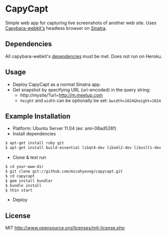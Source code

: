 CapyCapt
========
Simple web app for capturing live screenshots of another web site. Uses [Capybara-webkit's](https://github.com/thoughtbot/capybara-webkit) headless browser on [Sinatra](http://sinatrarb.com).

Dependencies
------------
All capybara-webkit's [dependencies](https://github.com/thoughtbot/capybara-webkit/blob/master/README.md) must be met. Does not run on Heroku.

Usage
-----
* Deploy CapyCapt as a normal Sinatra app.
* Get snapshot by specifying URL (uri-encoded) in the query string:
	* http://mysite/?url=http://m.meetup.com
	* `height` and `width` can be optionally be set: `&width=1024&height=1024`

Example Installation
--------------------
* Platform: Ubuntu Server 11.04 (ex: ami-06ad526f)
* Install dependencies

```bash
$ apt-get install ruby git
$ apt-get install build-essential libqt4-dev libxml2-dev libxslt1-dev
```

* Clone & test run

```bash
$ cd your-www-dir
$ git clone git://github.com/micahyoung/capycapt.git
$ cd capycapt
$ gem install bundler
$ bundle install
$ thin start
```

* Deploy

License
-------
MIT http://www.opensource.org/licenses/mit-license.php
